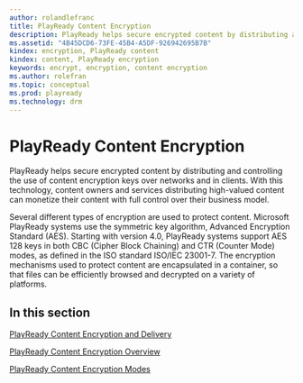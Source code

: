 ```yaml
---
author: rolandlefranc
title: PlayReady Content Encryption
description: PlayReady helps secure encrypted content by distributing and controlling the use of content encryption keys over networks and in clients.
ms.assetid: "4B45DCD6-73FE-45B4-A5DF-926942695B7B"
kindex: encryption, PlayReady content
kindex: content, PlayReady encryption
keywords: encrypt, encryption, content encryption
ms.author: rolefran
ms.topic: conceptual
ms.prod: playready
ms.technology: drm
---
```



# PlayReady Content Encryption

PlayReady helps secure encrypted content by distributing and controlling the use of content encryption keys over networks and in clients. With this technology, content owners and services distributing high-valued content can monetize their content with full control over their business model.

Several different types of encryption are used to protect content. Microsoft PlayReady systems use the symmetric key algorithm, Advanced Encryption Standard (AES). Starting with version 4.0, PlayReady systems support AES 128 keys in both CBC (Cipher Block Chaining) and CTR (Counter Mode) modes, as defined in the ISO standard ISO/IEC 23001-7. The encryption mechanisms used to protect content are encapsulated in a container, so that files can be efficiently browsed and decrypted on a variety of platforms.

## In this section

[PlayReady Content Encryption and Delivery](content-encryption-and-delivery.md)

[PlayReady Content Encryption Overview](content-encryption-overview.md)

[PlayReady Content Encryption Modes](content-encryption-modes.md)